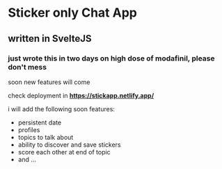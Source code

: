 # Sticker only Chat App 

## written in SvelteJS

### just wrote this in two days on high dose of modafinil, please don't mess

 soon new features will come 

check deployment in **https://stickapp.netlify.app/**

i will add the following soon features:

- persistent date 
- profiles
- topics to talk about
- ability to discover and save stickers
- score each other at end of topic
- and ...
